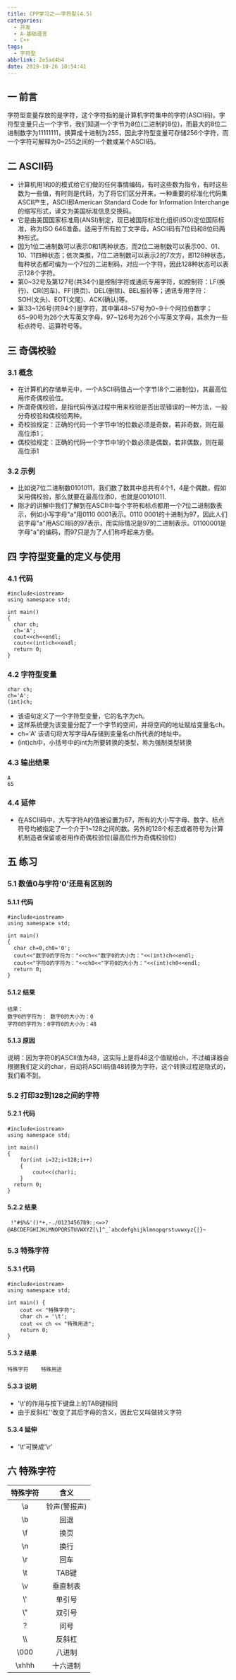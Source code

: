 ```yaml
---
title: CPP学习之——字符型(4.5)
categories:
  - 开发
  - A-基础语言
  - C++
tags:
  - 字符型
abbrlink: 2e5ad4b4
date: 2019-10-26 10:54:41
---
```

## 一 前言

字符型变量存放的是字符，这个字符指的是计算机字符集中的字符(ASCII码)。字符型变量只占一个字节，我们知道一个字节为8位(二进制的8位)，而最大的8位二进制数字为11111111，换算成十进制为255，因此字符型变量可存储256个字符，而一个字符可解释为0~255之间的一个数或某个ASCII码。


<!--more-->

## 二 ASCII码

* 计算机用1和0的模式给它们做的任何事情编码，有时这些数为指令，有时这些数为一些值，有时则是代码，为了将它们区分开来，一种重要的标准化代码集ASCII产生，ASCII即American Standard Code for Information Interchange的缩写形式，译文为美国标准信息交换码。
* 它是由美国国家标准局(ANSI)制定，现已被国际标准化组织(ISO)定位国际标准，称为ISO 646准备。适用于所有拉丁文字母，ASCII码有7位码和8位码两种形式。
* 因为1位二进制数可以表示0和1两种状态，而2位二进制数可以表示00、01、10、11四种状态；依次类推，7位二进制数可以表示2的7次方，即128种状态，每种状态都可编为一个7位的二进制码，对应一个字符，因此128种状态可以表示128个字符。
* 第0~32号及第127号(共34个)是控制字符或通讯专用字符，如控制符：LF(换行)、CR(回车)、FF(换页)、DEL(删除)、BEL振铃等；通讯专用字符：SOH(文头)、EOT(文尾)、ACK(确认)等。
* 第33\~126号(共94个)是字符，其中第48\~57号为0\~9十个阿拉伯数字；65\~90号为26个大写英文字母，97\~126号为26个小写英文字母，其余为一些标点符号、运算符号等。

## 三 奇偶校验
### 3.1 概念

* 在计算机的存储单元中，一个ASCII码值占一个字节(8个二进制位)，其最高位用作奇偶校验位。
* 所谓奇偶校验，是指代码传送过程中用来校验是否出现错误的一种方法，一般分奇校验和偶校验两种。
* 奇校验规定：正确的代码一个字节中1的位数必须是奇数，若非奇数，则在最高位添1；
* 偶校验规定：正确的代码一个字节中1的个数必须是偶数，若非偶数，则在最高位添1

### 3.2 示例

* 比如说7位二进制数0101011，我们数了数其中总共有4个1，4是个偶数，假如采用偶校验，那么就要在最高位添0，也就是00101011.
* 刚才的讲解中我们了解到在ASCII中每个字符和标点都用一个7位二进制数表示，例如小写字母"a"用0110 0001表示。0110 0001的十进制为97，因此人们说字母"a"用ASCII码的97表示，而实际情况是97的二进制表示。01100001是字母"a"的编码，而97只是为了人们称呼起来方便。

## 四 字符型变量的定义与使用

### 4.1 代码

```
#include<iostream>
using namespace std;

int main()
{
  char ch;
  ch='A';
  cout<<ch<<endl;
  cout<<(int)ch<<endl;
  return 0;
}

```

### 4.2 字符型变量

```
char ch;
ch='A';
(int)ch;
```

* 该语句定义了一个字符型变量，它的名字为ch。
* 这样系统便为该变量分配了一个字节的空间，并将空间的地址赋给变量名ch。
* ch='A' 该语句将大写字母A存储到变量名ch所代表的地址中。
* (int)ch中，小括号中的int为所要转换的类型，称为强制类型转换

### 4.3 输出结果

```
A
65
```

### 4.4 延伸

* 在ASCII码中，大写字符A的值被设置为67，所有的大小写字母、数字、标点符号均被指定了一个介于1~128之间的数。另外的128个标志或者符号为计算机制造者保留或者用作奇偶校验位(最高位作为奇偶校验位)

## 五 练习

### 5.1 数值0与字符'0'还是有区别的

#### 5.1.1 代码

```
#include<iostream>
using namespace std;

int main()
{
  char ch=0,ch0='0';
  cout<<"数字0的字符为："<<ch<<"数字0的大小为："<<(int)ch<<endl;
  cout<<"字符0的字符为："<<ch0<<"字符0的大小为："<<(int)ch0<<endl;
  return 0;
}
```

#### 5.1.2 结果

```
结果：  
数字0的字符为： 数字0的大小为：0
字符0的字符为：0字符0的大小为：48
```

#### 5.1.3 原因

说明：因为字符0的ASCII值为48，这实际上是将48这个值赋给ch，不过编译器会根据我们定义的char，自动将ASCII码值48转换为字符，这个转换过程是隐式的，我们看不到。



### 5.2 打印32到128之间的字符

#### 5.2.1 代码

```
#include<iostream>
using namespace std;

int main()
{
	for(int i=32;i<128;i++)
	{
		cout<<(char)i;
	}
  return 0;
}

```

#### 5.2.2 结果

```
 !"#$%&'()*+,-./0123456789:;<=>?@ABCDEFGHIJKLMNOPQRSTUVWXYZ[\]^_`abcdefghijklmnopqrstuvwxyz{|}~
```



### 5.3 特殊字符

#### 5.3.1 代码

```
#include<iostream>
using namespace std;

int main() {
	cout << "特殊字符";
	char ch = '\t';
	cout << ch << "特殊用途";
	return 0;
}
```

#### 5.3.2 结果

```
特殊字符	特殊用途
```

#### 5.3.3 说明

* '\t'的作用与按下键盘上的TAB键相同
* 由于反斜杠'\'改变了其后字母的含义，因此它又叫做转义字符

#### 5.3.4 延伸

* '\t'可换成'\r'



## 六 特殊字符



| 特殊字符 |     含义     |
| :------: | :----------: |
|    \a    | 铃声(警报声) |
|    \b    |     回退     |
|    \f    |     换页     |
|    \n    |     换行     |
|    \r    |     回车     |
|    \t    |    TAB键     |
|    \v    |   垂直制表   |
|   \\'    |    单引号    |
|   \\"    |    双引号    |
|    \?    |     问号     |
|   \\\\   |    反斜杠    |
|   \000   |    八进制    |
|  \xhhh   |   十六进制   |

